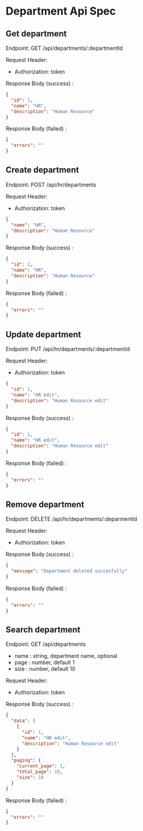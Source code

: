 # Department Api Spec

## Get department

Endpoint: GET /api/departments/:departmentId

Request Header:

- Authorization: token

Response Body (success) :

```json
{
  "id": 1,
  "name": "HR",
  "description": "Human Resource"
}
```

Response Body (failed) :

```json
{
  "errors": ""
}
```

## Create department

Endpoint: POST /api/hr/departments

Request Header:

- Authorization: token

```json
{
  "name": "HR",
  "description": "Human Resource"
}
```

Response Body (success) :

```json
{
  "id": 1,
  "name": "HR",
  "description": "Human Resource"
}
```

Response Body (failed) :

```json
{
  "errors": ""
}
```

## Update department

Endpoint: PUT /api/hr/departments/:departmentId

Request Header:

- Authorization: token

```json
{
  "id": 1,
  "name": "HR edit",
  "description": "Human Resource edit"
}
```

Response Body (success) :

```json
{
  "id": 1,
  "name": "HR edit",
  "description": "Human Resource edit"
}
```

Response Body (failed) :

```json
{
  "errors": ""
}
```

## Remove department

Endpoint: DELETE /api/hr/departments/:deparmentId

Request Header:

- Authorization: token

Response Body (success) :

```json
{
  "message": "Department deleted succesfully"
}
```

Response Body (failed) :

```json
{
  "errors": ""
}
```

## Search department

Endpoint: GET /api/departments

- name : string, department name, optional
- page : number, default 1
- size : number, default 10

Request Header:

- Authorization: token

Response Body (success) :

```json
{
  "data": [
    {
      "id": 1,
      "name": "HR edit",
      "description": "Human Resource edit"
    }
  ],
  "paging": {
    "current_page": 1,
    "total_page": 10,
    "size": 10
  }
}
```

Response Body (failed) :

```json
{
  "errors": ""
}
```

